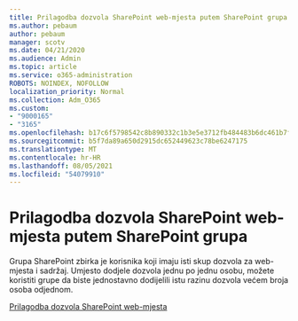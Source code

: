 ```yaml
---
title: Prilagodba dozvola SharePoint web-mjesta putem SharePoint grupa
ms.author: pebaum
author: pebaum
manager: scotv
ms.date: 04/21/2020
ms.audience: Admin
ms.topic: article
ms.service: o365-administration
ROBOTS: NOINDEX, NOFOLLOW
localization_priority: Normal
ms.collection: Adm_O365
ms.custom:
- "9000165"
- "3165"
ms.openlocfilehash: b17c6f5798542c8b890332c1b3e5e3712fb484483b6dc461b7fa9fbcc757106d
ms.sourcegitcommit: b5f7da89a650d2915dc652449623c78be6247175
ms.translationtype: MT
ms.contentlocale: hr-HR
ms.lasthandoff: 08/05/2021
ms.locfileid: "54079910"
---
```

# <a name="how-to-customize-sharepoint-site-permissions-via-sharepoint-groups"></a>Prilagodba dozvola SharePoint web-mjesta putem SharePoint grupa 

Grupa SharePoint zbirka je korisnika koji imaju isti skup dozvola za web-mjesta i sadržaj. Umjesto dodjele dozvola jednu po jednu osobu, možete koristiti grupe da biste jednostavno dodijelili istu razinu dozvola većem broja osoba odjednom.

[Prilagodba dozvola SharePoint web-mjesta](https://docs.microsoft.com/sharepoint/customize-sharepoint-site-permissions)